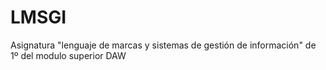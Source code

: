 # LMSGI
Asignatura "lenguaje de marcas y sistemas de gestión de información" de 1º del modulo superior DAW
